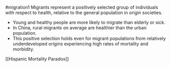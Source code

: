 #migration1 
Migrants represent a positively selected group of individuals with respect to health, relative to the general population in origin societies.
- Young and healthy people are more likely to migrate than elderly or sick.
- In China, rural migrants on average are healthier than the urban population.
- This positive selection holds even for migrant populations from relatively underdeveloped origins experiencing high rates of mortality and morbidity.

[[Hispanic Mortality Paradox]] 